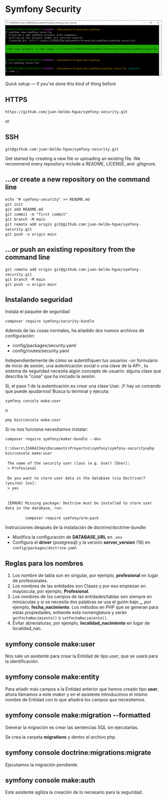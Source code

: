 # Symfony Security

![Iniciar el proyecto](/assets/images/01-iniciar-proyecto.png)

Quick setup — if you’ve done this kind of thing before

## HTTPS

`https://github.com/juan-belda-hgue/symfony-security.git`

or

## SSH

`git@github.com:juan-belda-hgue/symfony-security.git`

Get started by creating a new file or uploading an existing file. We recommend every repository include a README, LICENSE, and .gitignore.

## …or create a new repository on the command line

```shell
echo "# symfony-security" >> README.md
git init
git add README.md
git commit -m "first commit"
git branch -M main
git remote add origin git@github.com:juan-belda-hgue/symfony-security.git
git push -u origin main
```

## …or push an existing repository from the command line

```shell
git remote add origin git@github.com:juan-belda-hgue/symfony-security.git
git branch -M main
git push -u origin main
```

## Instalando seguridad

Instala el paquete de seguridad

```Shell
composer require symfony/security-bundle
```

Además de las cosas normales, ha añadido dos nuevos archivos de configuración:

- config/packages/security.yaml
- config/routes/security.yaml

Independientemente de cómo se autentifiquen tus usuarios -un formulario de inicio de sesión, una autenticación social o una clave de la API-, tu sistema de seguridad necesita algún concepto de usuario: alguna clase que describa la "cosa" que ha iniciado la sesión.

Sí, el paso 1 de la autenticación es crear una clase User. ¡Y hay un comando que puede ayudarnos! Busca tu terminal y ejecuta:

```Shell
symfony console make:user
```

o

```Shell
php bin/console make:user
```

Si no nos funciona necesitamos instalar:

```Shell
composer require symfony/maker-bundle --dev
```

```Shell
C:\Users\33484234y\Documents\Proyectos\symfony\symfony-security>php bin/console make:user

 The name of the security user class (e.g. User) [User]:
 > Profesional

 Do you want to store user data in the database (via Doctrine)? (yes/no) [no]:
 > yes


 [ERROR] Missing package: Doctrine must be installed to store user data in the database, run:

         composer require symfony/orm-pack
```

Instrucciones después de la instalación de doctrine/doctrine-bundle:

- Modifica la configuración de **DATABASE_URL** en `.env`
- Configura el **driver** (postgresql) y la versión **server_version** (16) en `config/packages/doctrine.yaml`

## Reglas para los nombres

1. Los nombre de tabla son en singular, por ejemplo, **profesional** en lugar de profesionales.
2. Los nombres de las entidades son Clases y por eso empiezan en mayúscula, por ejemplo, **Profesional**.
3. Los nombres de los campos de las entidades/tablas son siempre en minúsculas y si se necesita dos palabras se usa el guión bajo **_**, por ejemplo, **fecha_nacimiento**. Los métodos en PHP que se generan para estas propiedades, entiende esta nomenglatura y serán `getFechaNacimiento()` o `setFechaNacimiento()`.
4. Evitar abreviaturas, por ejemplo, **localidad_nacimiento** en lugar de localidad_nac.

## symfony console make:user

Nos sale un asistente para crear la Entidad de tipo *user*, que se usará para la identificación.

## symfony console make:entity

Para añadir más campos a la Entidad anterior que hemos creado tipo **user**, ahora llamamos a este _maker_ y en el asistente introducimos el mismo nombre de Entidad con lo que añadirá los campos que necesitemos.

## symfony console make:migration --formatted

Generar la migración es crear las sentencias SQL sin ejecutarlas.

Se crea la carpeta **migrations** y dentro el archivo php.

## symfony console doctrine:migrations:migrate

Ejecutamos la migración pendiente.

## symfony console make:auth

Este asistente agiliza la creación de lo necesario para la seguridad.
